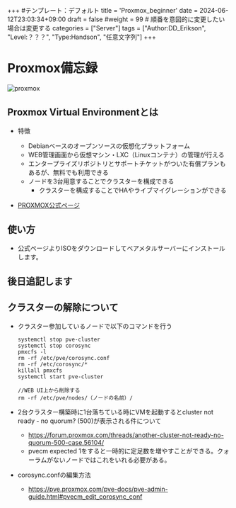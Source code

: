 +++
#テンプレート：デフォルト
title = 'Proxmox_beginner'
date = 2024-06-12T23:03:34+09:00
draft = false
#weight = 99 # 順番を意図的に変更したい場合は変更する
categories = ["Server"]
tags = ["Author:DD_Erikson", "Level:？？？", "Type:Handson", "任意文字列"]
+++

# Proxmox備忘録

![proxmox](/img/proxmox_beginne/proxmox-full-lockup-inverted.png)

## Proxmox Virtual Environmentとは

* 特徴
  * Debianベースのオープンソースの仮想化プラットフォーム
  * WEB管理画面から仮想マシン・LXC（Linuxコンテナ）の管理が行える
  * エンタープライズリポジトリとサポートチケットがついた有償プランもあるが、無料でも利用できる
  * ノードを3台用意することでクラスターを構成できる
    * クラスターを構成することでHAやライブマイグレーションができる

* [PROXMOX公式ページ](https://www.proxmox.com/en/)

## 使い方

* 公式ページよりISOをダウンロードしてベアメタルサーバーにインストールします。

## 後日追記します


## クラスターの解除について

* クラスター参加しているノードで以下のコマンドを行う

  ```
  systemctl stop pve-cluster
  systemctl stop corosync
  pmxcfs -l
  rm -rf /etc/pve/corosync.conf
  rm -rf /etc/corosync/*
  killall pmxcfs
  systemctl start pve-cluster

  //WEB UI上から削除する
  rm -rf /etc/pve/nodes/（ノードの名前）/
  ```

* 2台クラスター構築時に1台落ちている時にVMを起動するとcluster not ready - no quorum? (500)が表示される件について
  * https://forum.proxmox.com/threads/another-cluster-not-ready-no-quorum-500-case.56104/
  * pvecm expected 1をすると一時的に定足数を増やすことができる。クォーラムがないノードではこれをいれる必要がある。
* corosync.confの編集方法
  * https://pve.proxmox.com/pve-docs/pve-admin-guide.html#pvecm_edit_corosync_conf

